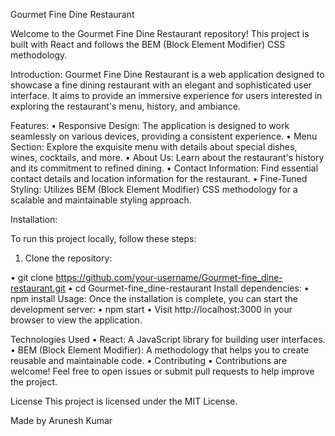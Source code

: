 Gourmet Fine Dine Restaurant

Welcome to the Gourmet Fine Dine Restaurant repository! This project is built with React and follows the BEM (Block Element Modifier) CSS methodology.

Introduction:
Gourmet Fine Dine Restaurant is a web application designed to showcase a fine dining restaurant with an elegant and sophisticated user interface. It aims to provide an immersive experience for users interested in exploring the restaurant's menu, history, and ambiance.

Features:
•	Responsive Design: The application is designed to work seamlessly on various devices, providing a     consistent experience.
•	Menu Section: Explore the exquisite menu with details about special dishes, wines, cocktails, and more.
•	About Us: Learn about the restaurant's history and its commitment to refined dining.
•	Contact Information: Find essential contact details and location information for the restaurant.
•	Fine-Tuned Styling: Utilizes BEM (Block Element Modifier) CSS methodology for a scalable and maintainable styling approach.

Installation:

To run this project locally, follow these steps:

1. Clone the repository:

•	git clone https://github.com/your-username/Gourmet-fine_dine-restaurant.git
•	cd Gourmet-fine_dine-restaurant
Install dependencies:
•	npm install
Usage:
Once the installation is complete, you can start the development server:
•	npm start
•	Visit http://localhost:3000 in your browser to view the application.

Technologies Used
•	React: A JavaScript library for building user interfaces.
•	BEM (Block Element Modifier): A methodology that helps you to create reusable and maintainable code.
•	Contributing
•	Contributions are welcome! Feel free to open issues or submit pull requests to help improve the project.

License
This project is licensed under the MIT License.

Made by
Arunesh Kumar
